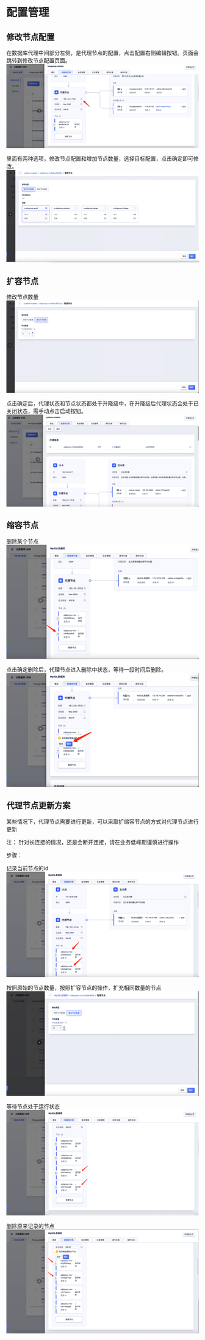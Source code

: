# 配置管理


## 修改节点配置

在数据库代理中间部分左侧，是代理节点的配置，点击配置右侧编辑按钮。页面会跳转到修改节点配置页面。
![image](/images/proxy-node-1.png)

里面有两种选项，修改节点配置和增加节点数量，选择目标配置，点击确定即可修改。
![img.png](/images/proxy-node-2.png)

## 扩容节点
修改节点数量
![img.png](/images/proxy-node-3.png)

点击确定后，代理状态和节点状态都处于升降级中，在升降级后代理状态会处于已关闭状态，需手动点击启动按钮。
![img.png](/images/proxy-node-4.png)

## 缩容节点
删除某个节点
![img.png](/images/proxy-node-8.png)

点击确定删除后，代理节点进入删除中状态，等待一段时间后删除。
![img.png](/images/proxy-node-9.png)

## 代理节点更新方案

某些情况下，代理节点需要进行更新，可以采取扩缩容节点的方式对代理节点进行更新

注： 针对长连接的情况，还是会断开连接，请在业务低峰期谨慎进行操作

步骤：

记录当前节点的id
![img.png](/images/proxy-node-11.png)

按照原始的节点数量，按照扩容节点的操作，扩充相同数量的节点
![img.png](/images/proxy-node-10.png)

等待节点处于运行状态
![img.png](/images/proxy-node-12.png)

删除原来记录的节点
![img.png](/images/proxy-node-13.png)
